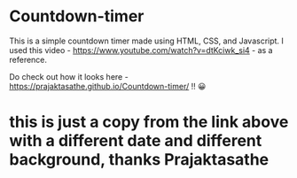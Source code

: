 # Countdown-timer

This is a simple countdown timer made using HTML, CSS, and Javascript. I used this video - https://www.youtube.com/watch?v=dtKciwk_si4 - as a reference.

Do check out how it looks here - https://prajaktasathe.github.io/Countdown-timer/ !! 😀

# this is just a copy from the link above with a different date and different background, thanks Prajaktasathe
